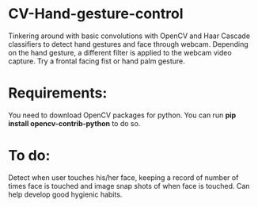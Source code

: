 # CV-Hand-gesture-control
Tinkering around with basic convolutions with OpenCV and Haar Cascade classifiers to detect hand gestures and face through webcam.
Depending on the hand gesture, a different filter is applied to the webcam video capture. Try a frontal facing fist or hand palm gesture.

# Requirements:
You need to download OpenCV packages for python. You can run **pip install opencv-contrib-python** to do so.

# To do:
Detect when user touches his/her face, keeping a record of number of times face is touched and image snap shots of when face is touched. Can help develop good hygienic habits.
